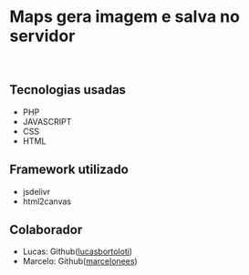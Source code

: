 <h1>Maps gera imagem e salva no servidor</h1>
<br>
<h2>Tecnologias usadas</h2>
<ul>
    <li>PHP</li>
    <li>JAVASCRIPT</li>
    <li>CSS</li>
    <li>HTML</li>
</ul>

<h2>Framework utilizado</h2>
<ul>
    <li>jsdelivr</li>
    <li>html2canvas</li>
</ul>

<h2>Colaborador</h2>
<ul>
    <li>Lucas: Github(<a href="https://github.com/lucasbortoloti">lucasbortoloti</a>)</li>
    <li>Marcelo: Github(<a href="https://github.com/marcelonees">marcelonees</a>)</li>
</ul>
